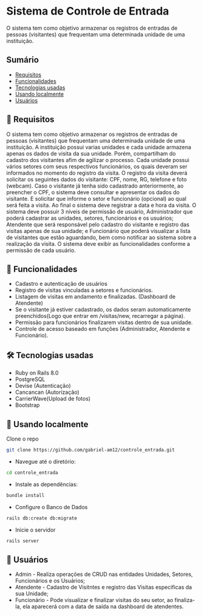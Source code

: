 # Sistema de Controle de Entrada

O sistema tem como objetivo armazenar os registros de entradas de pessoas (visitantes) que frequentam uma determinada unidade de uma instituição.

## Sumário

- [Requisitos](#requisitos)
- [Funcionalidades](#funcionalidades)
- [Tecnologias usadas](#tecnologiasusadas)
- [Usando localmente](#usandolocalmente)
- [Usuários](#usuários)

## 📑 Requisitos

O sistema tem como objetivo armazenar os registros de entradas de pessoas (visitantes) que frequentam uma determinada unidade de uma instituição.
A instituição possui varias unidades e cada unidade armazena apenas os dados de visita da sua unidade. Porém, compartilham do cadastro dos visitantes afim de agilizar o processo.
Cada unidade possui vários setores com seus respectivos funcionários, os quais deveram ser informados no momento do registro da visita.
O registro da visita deverá solicitar os seguintes dados do visitante: CPF, nome, RG, telefone e foto (webcam). Caso o visitante já tenha sido cadastrado anteriormente, ao preencher o CPF, o sistema deve consultar e apresentar os dados do visitante. E solicitar que informe o setor e funcionário (opcional) ao qual será feita a visita. Ao final o sistema deve registrar a data e hora da visita.
O sistema deve possuir 3 níveis de permissão de usuário, Administrador que poderá cadastrar as unidades, setores, funcionários e os usuários; Atendente que será responsável pelo cadastro do visitante e registro das visitas apenas de sua unidade; e Funcionário que poderá visualizar a lista de visitantes que estão aguardando, bem como notificar ao sistema sobre a realização da visita. O sistema deve exibir as funcionalidades conforme a permissão de cada usuário.

## 📌 Funcionalidades

- Cadastro e autenticação de usuários
- Registro de visitas vinculadas a setores e funcionários.
- Listagem de visitas em andamento e finalizadas. (Dashboard de Atendente)
- Se o visitante já estiver cadastrado, os dados seram automaticamente preenchidos(Logo que entrar em /visitas/new, recarregar a página).
- Permissão para funcionários finalizarem visitas dentro de sua unidade.
- Controle de acesso baseado em funções (Administrador, Atendente e Funcionário).

## 🛠️ Tecnologias usadas

- Ruby on Rails 8.0
- PostgreSQL
- Devise (Autenticação)
- Cancancan (Autorização)
- CarrierWave(Upload de fotos)
- Bootstrap

## 🚀 Usando localmente

Clone o repo

```bash
git clone https://github.com/gabriel-am12/controle_entrada.git
```

- Navegue até o diretório:

```bash
cd controle_entrada
```

- Instale as dependências:

```bash
bundle install
```

- Configure o Banco de Dados

```bash
rails db:create db:migrate
```

- Inicie o servidor

```bash
rails server
```

## 🔑 Usuários

- Admin - Realiza operações de CRUD nas entidades Unidades, Setores, Funcionários e os Usuários;
- Atendente - Cadastro de Visitntes e registro das Visitas especificas da sua Unidade;
- Funcionário - Pode visualizar e finalizar visitas do seu setor, ao finaliza-la, ela aparecerá com a data de saída na dashboard de atendentes.
